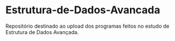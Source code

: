# Estrutura-de-Dados-Avancada

Repositório destinado ao upload dos programas feitos no estudo de Estrutura de Dados Avançada.

